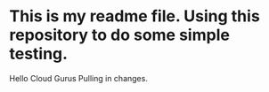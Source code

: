 # This is my readme file.  Using this repository to do some simple testing.

Hello Cloud Gurus
Pulling in changes.
